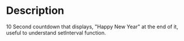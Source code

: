 # Description
10 Second countdown that displays, "Happy New Year" at the end of it, useful to understand setInterval function.
